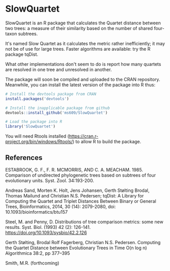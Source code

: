 # SlowQuartet

SlowQuartet is an R package that calculates the Quartet distance between two trees:
a measure of their similarity based on the number of shared four-taxon subtrees.

It's named Slow Quartet as it calculates the metric rather inefficiently; it may not be of use for large trees. 
Faster algorithms are available: try the R package tqDist.

What other implementations don't seem to do is report how many quartets are resolved in one tree and unresolved in another.

The package will soon be compiled and uploaded to the CRAN repository.  
Meanwhile, you can install the latest version of the package into R thus:

```r
# Install the devtools package from CRAN
install.packages('devtools')

# Install the inapplicable package from github
devtools::install_github('ms609/SlowQuartet')

# Load the package into R
library('SlowQuartet')
```

You will need Rtools installed (https://cran.r-project.org/bin/windows/Rtools/) to allow R to build the package.

## References
ESTABROOK, G. F., F. R. MCMORRIS, AND C. A. MEACHAM. 1985. Comparison of undirected phylogenetic trees based on subtrees of four evolutionary units. Syst. Zool. 34:193-200.

Andreas Sand, Morten K. Holt, Jens Johansen, Gerth Stølting Brodal, Thomas Mailund and Christian N.S. Pedersen; tqDist: A Library for Computing the Quartet and Triplet Distances Between Binary or General Trees, Bioinformatics, 2014, 30 (14): 2079-2080, doi: 10.1093/bioinformatics/btu157

Steel, M. and Penny, D. Distributions of tree comparison metrics: some new results. Syst. Biol. (1993) 42 (2): 126-141. https://doi.org/10.1093/sysbio/42.2.126

Gerth Stølting, Brodal Rolf Fagerberg, Christian N.S. Pedersen. Computing the Quartet Distance between Evolutionary Trees in Time O(n log n) Algorithmica 38:2, pp 377–395

Smith, M.R. (forthcoming)
